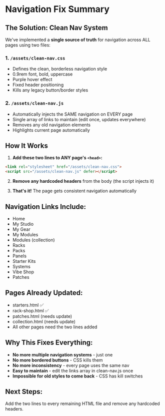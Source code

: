 # Navigation Fix Summary

## The Solution: Clean Nav System

We've implemented a **single source of truth** for navigation across ALL pages using two files:

### 1. `/assets/clean-nav.css`
- Defines the clean, borderless navigation style
- 0.9rem font, bold, uppercase
- Purple hover effect
- Fixed header positioning
- Kills any legacy button/border styles

### 2. `/assets/clean-nav.js`
- Automatically injects the SAME navigation on EVERY page
- Single array of links to maintain (edit once, updates everywhere)
- Removes any old navigation elements
- Highlights current page automatically

## How It Works

1. **Add these two lines to ANY page's `<head>`:**
```html
<link rel="stylesheet" href="/assets/clean-nav.css">
<script src="/assets/clean-nav.js" defer></script>
```

2. **Remove any hardcoded headers** from the body (the script injects it)

3. **That's it!** The page gets consistent navigation automatically

## Navigation Links Include:
- Home
- My Studio
- My Gear  
- My Modules
- Modules (collection)
- Racks
- Packs
- Panels
- Starter Kits
- Systems
- Vibe Shop
- Patches

## Pages Already Updated:
- starters.html ✅
- rack-shop.html ✅
- patches.html (needs update)
- collection.html (needs update)
- All other pages need the two lines added

## Why This Fixes Everything:
- **No more multiple navigation systems** - just one
- **No more bordered buttons** - CSS kills them
- **No more inconsistency** - every page uses the same nav
- **Easy to maintain** - edit the links array in clean-nav.js once
- **Impossible for old styles to come back** - CSS has kill switches

## Next Steps:
Add the two lines to every remaining HTML file and remove any hardcoded headers.